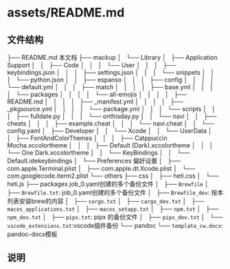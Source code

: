 # assets/README.md## 文件结构├── README.md 本文档├── mackup│   └── Library│       ├── Application Support│       │   ├── Code│       │   │   └── User│       │   │       ├── keybindings.json│       │   │       ├── settings.json│       │   │       └── snippets│       │   │           └── python.json│       │   ├── espanso│       │   │   ├── config│       │   │   │   └── default.yml│       │   │   ├── match│       │   │   │   ├── base.yml│       │   │   │   └── packages│       │   │   │       └── all-emojis│       │   │   │           ├── README.md│       │   │   │           ├── _manifest.yml│       │   │   │           ├── _pkgsource.yml│       │   │   │           └── package.yml│       │   │   └── scripts│       │   │       ├── fulldate.py│       │   │       └── onthisday.py│       │   └── navi│       │       ├── cheats│       │       │   ├── example.cheat│       │       │   └── navi.cheat│       │       └── config.yaml│       ├── Developer│       │   └── Xcode│       │       └── UserData│       │           ├── FontAndColorThemes│       │           │   ├── Catppuccin Mocha.xccolortheme│       │           │   ├── Default (Dark).xccolortheme│       │           │   └── One Dark.xccolortheme│       │           └── KeyBindings│       │               └── Default.idekeybindings│       └── Preferences 偏好设置│           ├── com.apple.Terminal.plist│           ├── com.apple.dt.Xcode.plist│           └── com.googlecode.iterm2.plist└── others    ├── css    │   ├── heti.css    │   └── heti.js    ├── packages job_0.yaml创建的多个备份文件    │   ├── `Brewfile`    │   ├── `Brewfile.txt`: job_0.yaml创建的多个备份文件    │   ├── `Brewfile_dev`: 按本列表安装brew的内容    │   ├── `cargo.txt`    │   ├── `cargo_dev.txt`    │   ├── `macos_applications.txt`    │   ├── `macos_setapp.txt`    │   ├── `npm.txt`    │   ├── `npm_dev.txt`    │   ├── `pipx.txt`: pipx 的备份文件    │   ├── `pipx_dev.txt`    │   └── `vscode_extensions.txt`:vscode插件备份    └── pandoc        └── `template_cw.docx`: pandoc-docx模板## 说明
